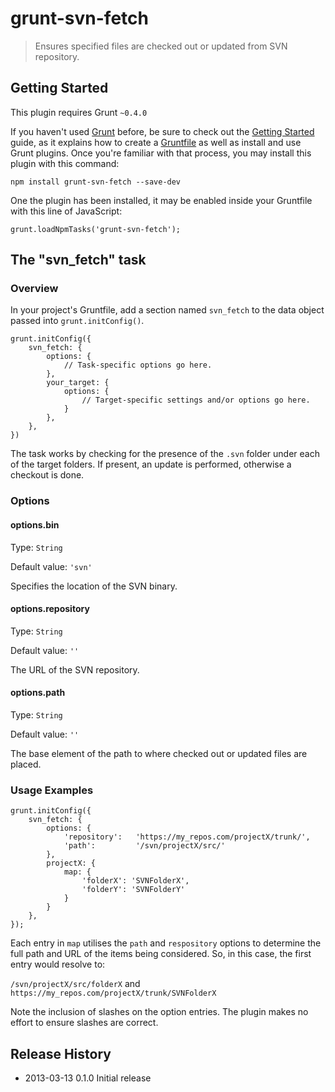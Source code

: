 # grunt-svn-fetch

> Ensures specified files are checked out or updated from SVN repository.

## Getting Started
This plugin requires Grunt `~0.4.0`

If you haven't used [Grunt](http://gruntjs.com/) before, be sure to check out the [Getting Started](http://gruntjs.com/getting-started) guide, as it explains how to create a [Gruntfile](http://gruntjs.com/sample-gruntfile) as well as install and use Grunt plugins. Once you're familiar with that process, you may install this plugin with this command:

	npm install grunt-svn-fetch --save-dev

One the plugin has been installed, it may be enabled inside your Gruntfile with this line of JavaScript:

	grunt.loadNpmTasks('grunt-svn-fetch');

## The "svn_fetch" task

### Overview
In your project's Gruntfile, add a section named `svn_fetch` to the data object passed into `grunt.initConfig()`.

	grunt.initConfig({
		svn_fetch: {
			options: {
				// Task-specific options go here.
			},
			your_target: {
				options: {
					// Target-specific settings and/or options go here.
				}
			},
		},
	})

The task works by checking for the presence of the ```.svn``` folder under each of the target folders. If present, an update is performed, otherwise a checkout is done.

### Options

#### options.bin
Type: `String`

Default value: `'svn'`

Specifies the location of the SVN binary.


#### options.repository
Type: `String`

Default value: `''`

The URL of the SVN repository.


#### options.path
Type: `String`

Default value: `''`

The base element of the path to where checked out or updated files are placed.


### Usage Examples

	grunt.initConfig({
		svn_fetch: {
			options: {
				'repository':	'https://my_repos.com/projectX/trunk/',
				'path': 		'/svn/projectX/src/'
			},
			projectX: {
	    		map: {
			    	'folderX': 'SVNFolderX',
					'folderY': 'SVNFolderY'
				}
			}
	    },
	});

Each entry in ```map``` utilises the ```path``` and ```respository``` options to determine the full path and URL of the items being considered. So, in this case, the first entry would resolve to:

```/svn/projectX/src/folderX```
and
```https://my_repos.com/projectX/trunk/SVNFolderX```

Note the inclusion of slashes on the option entries. The plugin makes no effort to ensure slashes are correct.

## Release History
* 2013-03-13 0.1.0 Initial release
